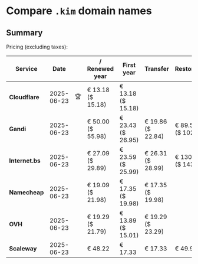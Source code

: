 # Compare `.kim` domain names

## Summary

Pricing (excluding taxes):

| Service | Date |  | / Renewed year | First year | Transfer | Restoration |
|--|--|--|--|--|--|--|
| **Cloudflare** | 2025-06-23 | 🏆 | € 13.18<br>($ 15.18) | € 13.18<br>($ 15.18) |  |  |
| **Gandi** | 2025-06-23 |  | € 50.00<br>($ 55.98) | € 23.43<br>($ 26.95) | € 19.86<br>($ 22.84) | € 89.55<br>($ 102.99) |
| **Internet.bs** | 2025-06-23 |  | € 27.09<br>($ 29.89) | € 23.59<br>($ 25.99) | € 26.31<br>($ 28.99) | € 130.59<br>($ 143.95) |
| **Namecheap** | 2025-06-23 |  | € 19.09<br>($ 21.98) | € 17.35<br>($ 19.98) | € 17.35<br>($ 19.98) |  |
| **OVH** | 2025-06-23 |  | € 19.29<br>($ 21.79) | € 13.89<br>($ 15.01) | € 19.29<br>($ 23.29) |  |
| **Scaleway** | 2025-06-23 |  | € 48.22 | € 17.33 | € 17.33 | € 49.99 |
